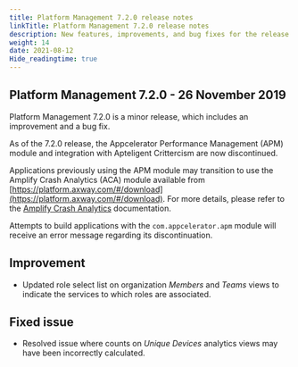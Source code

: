 ```yaml
---
title: Platform Management 7.2.0 release notes
linkTitle: Platform Management 7.2.0 release notes
description: New features, improvements, and bug fixes for the release.
weight: 14
date: 2021-08-12
Hide_readingtime: true
---
```


## Platform Management 7.2.0 - 26 November 2019

Platform Management 7.2.0 is a minor release, which includes an improvement and a bug fix.

As of the 7.2.0 release, the Appcelerator Performance Management (APM) module and integration with Apteligent Crittercism are now discontinued.

Applications previously using the APM module may transition to use the Amplify Crash Analytics (ACA) module available from [https://platform.axway.com/#/download](https://platform.axway.com/#/download). For more details, please refer to the [Amplify Crash Analytics](https://docs.axway.com/bundle/Amplify_Appcelerator_Services_allOS_en/page/amplify_crash_analytics.html) documentation.

Attempts to build applications with the `com.appcelerator.apm` module will receive an error message regarding its discontinuation.

## Improvement

* Updated role select list on organization _Members_ and _Teams_ views to indicate the services to which roles are associated.

## Fixed issue

* Resolved issue where counts on _Unique Devices_ analytics views may have been incorrectly calculated.
